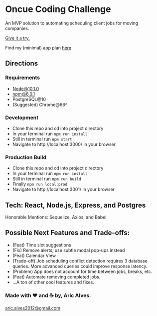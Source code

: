 # Oncue Coding Challenge

An MVP solution to automating scheduling client jobs for moving companies.

[Give it a try.](https://oncue-mvp.herokuapp.com/)

Find my (minimal) app plan [here](https://docs.google.com/document/d/1L6f221wNPLa2bSQVG2loMHuqiIpd0YrZiS-bfsZsigs/edit?usp=sharing)

## Directions

### Requirements
- Node@10.1.0
- npm@6.0.1
- PostgreSQL@10
- (Suggested) Chrome@66^
### Development
- Clone this repo and cd into project directory
- In your terminal run `npm run install`
- Still in terminal run `npm start`
- Navigate to http://localhost:3000/ in your browser
### Production Build
- Clone this repo and cd into project directory
- In your terminal run `npm run install`
- Still in terminal run `npm run build`
- Finally `npm run local:prod`
- Navigate to http://localhost:3001/ in your browser

## Tech: React, Node.js, Express, and Postgres
Honorable Mentions: Sequelize, Axios, and Babel

## Possible Next Features and Trade-offs:
- (Feat) Time slot suggestions
- (Fix) Remove alerts, use subtle modal pop-ups instead
- (Feat) Calendar View
- (Trade-off) Job scheduling conflict detection requires 3 database queries. More advanced queries could improve response latency.
- (Problem) App does not account for time between jobs, breaks, etc.
- (Feat) Automate removing completed jobs.
- ...A ton of other cool features and fixes.

### Made with ❤️ and ☕️ by, Aric Alves.
aric.alves2012@gmail.com